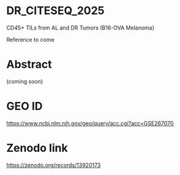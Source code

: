 # DR_CITESEQ_2025
CD45+ TILs from AL and DR Tumors (B16-OVA Melanoma) 

Reference to come

# Abstract

(coming soon)

# GEO ID
https://www.ncbi.nlm.nih.gov/geo/query/acc.cgi?acc=GSE267070

# Zenodo link
https://zenodo.org/records/13920173
